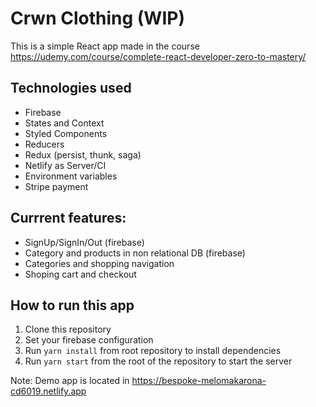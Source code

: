 # Crwn Clothing (WIP)

This is a simple React app made in the course
https://udemy.com/course/complete-react-developer-zero-to-mastery/

## Technologies used
- Firebase
- States and Context
- Styled Components
- Reducers
- Redux (persist, thunk, saga)
- Netlify as Server/CI
- Environment variables
- Stripe payment

## Currrent features:
- SignUp/SignIn/Out (firebase)
- Category and products in non relational DB (firebase)
- Categories and shopping navigation
- Shoping cart and checkout

## How to run this app

1. Clone this repository
2. Set your firebase configuration
3. Run `yarn install` from root repository to install dependencies
4. Run `yarn start` from the root of the repository to start the server

Note: Demo app is located in https://bespoke-melomakarona-cd6019.netlify.app

